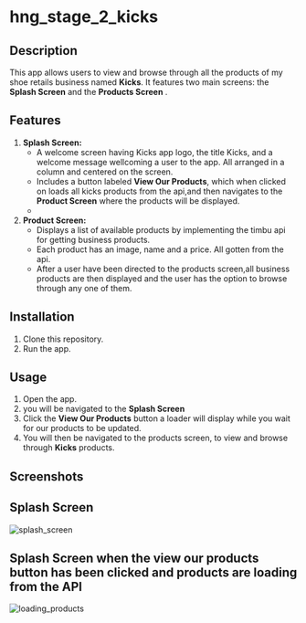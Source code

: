 # hng_stage_2_kicks

## Description
This app allows users to view and browse through all the products of my shoe retails business named **Kicks**. It features two main screens: the **Splash Screen** and the **Products Screen** .

## Features
1. **Splash Screen:**
   - A welcome screen having Kicks app logo, the title Kicks, and a welcome message wellcoming a user to the app. All arranged in a column and centered on the screen.
   - Includes a button labeled **View Our Products**, which when clicked on loads all kicks products from the api,and then navigates to the **Product Screen** where the products will be displayed.
   - 
2. **Product Screen:**
   - Displays a list of available products by implementing the timbu api for getting business products.
   - Each product has an image, name and a price. All gotten from the api.
   - After a user have been directed to the products screen,all business products are then displayed and the user has the option to browse through any one of them.

## Installation
1. Clone this repository.
2. Run the app.

## Usage
1. Open the app.
2. you will be navigated to the **Splash Screen** 
3. Click the **View Our Products** button a loader will display while you wait for our products to be updated.
4. You will then be navigated to the products screen, to view and browse through **Kicks** products.


## Screenshots
## Splash Screen
![splash_screen](https://github.com/obialohenry/kicks/assets/108239673/2210439d-060d-4a92-9c6c-c79cbdc575f1)

## Splash Screen when the view our products button has been clicked and products are loading from the API
![loading_products](https://github.com/obialohenry/kicks/assets/108239673/6268aeee-6143-4325-bd16-80ee205a72d2)
